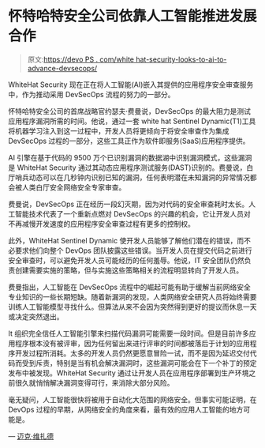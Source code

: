# 怀特哈特安全公司依靠人工智能推进发展合作

> 原文:[https://devo PS . com/white hat-security-looks-to-ai-to-advance-devsecops/](https://devops.com/whitehat-security-looks-to-ai-to-advance-devsecops/)

WhiteHat Security 现在正在将人工智能(AI)嵌入其提供的应用程序安全审查服务中，作为推动采用 DevSecOps 流程的努力的一部分。

怀特哈特安全公司的首席战略官约瑟夫·费曼说，DevSecOps 的最大阻力是测试应用程序漏洞所需的时间。他说，通过一套 white hat Sentinel Dynamic(T1)工具将机器学习注入到这一过程中，开发人员将更倾向于将安全审查作为集成 DevSecOps 过程的一部分，这些工具正作为软件即服务(SaaS)应用程序提供。

AI 引擎在基于代码的 9500 万个已识别漏洞的数据湖中识别漏洞模式，这些漏洞是 WhiteHat Security 通过其动态应用程序测试服务(DAST)识别的。费曼说，白厅哨兵动态可以在几秒钟内识别已知的漏洞，任何表明潜在未知漏洞的异常情况都会被人类白厅安全网络安全专家审查。

费曼说，DevSecOps 正在经历一段幻灭期，因为对代码的安全审查耗时太长。人工智能技术代表了一个重新点燃对 DevSecOps 的兴趣的机会，它让开发人员对不再减慢开发速度的应用程序安全审查过程有更多的控制权。

此外，WhiteHat Sentinel Dynamic 使开发人员能够了解他们潜在的错误，而不必要求他们向整个 DevOps 团队披露这些错误。当开发人员在提交代码之前进行安全审查时，可以避免开发人员可能经历的任何羞辱。他说，IT 安全团队仍然负责创建需要实施的策略，但与实施这些策略相关的流程明显转向了开发人员。

费曼指出，人工智能在 DevSecOps 流程中的崛起可能有助于缓解当前网络安全专业知识的一些长期短缺。随着新漏洞的发现，人类网络安全研究人员将始终需要训练人工智能模型寻找什么。但算法从来不会因为突然得到更好的提议而休息一天或决定突然退出。

It 组织完全信任人工智能引擎来扫描代码漏洞可能需要一段时间。但是目前许多应用程序根本没有被评审，因为任何留出来进行评审的时间都被落后于计划的应用程序开发过程所消耗。太多的开发人员仍然更愿意冒险一试，而不是因为延迟交付代码而受到斥责，特别是当有机会解决漏洞时，这些漏洞可能会在下一个补丁的预定发布中被发现。WhiteHat Security 通过让开发人员在应用程序部署到生产环境之前很久就悄悄解决漏洞变得可行，来消除大部分风险。

毫无疑问，人工智能很快将被用于自动化大范围的网络安全。但事实可能证明，在 DevOps 过程的早期，从网络安全的角度来看，最有效的应用人工智能的地方可能是。

— [迈克·维扎德](https://devops.com/author/mike-vizard/)